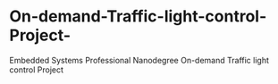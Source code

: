 # On-demand-Traffic-light-control-Project-
Embedded Systems Professional Nanodegree On-demand Traffic light control Project
